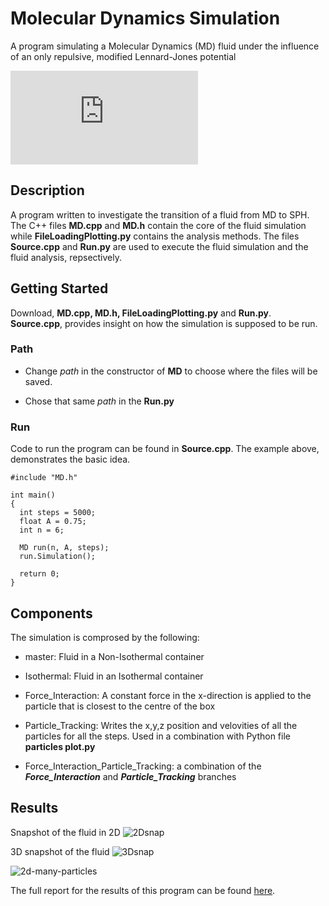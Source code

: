 # Molecular Dynamics Simulation

A program simulating a Molecular Dynamics (MD) fluid under the influence of an only repulsive, modified Lennard-Jones potential

![first eq](http://latex.codecogs.com/gif.latex?%5Cphi_%7Bij%7D%20%28r%29%20%3D%20%5Cvarepsilon%5Cbigg%28%5Cdfrac%7B%5Csigma%7D%7B%28r%5E%7B2%7D%20&plus;%20A%29%7D%5Cbigg%29%5E%5Cfrac%7Bn%7D%7B2%7D)



## Description
A program written to investigate the transition of a fluid from MD to SPH. The C++ files **MD.cpp** and **MD.h** contain the core of the fluid simulation while **FileLoadingPlotting.py** contains the analysis methods. The files **Source.cpp** and **Run.py** are used to execute the fluid simulation and the fluid analysis, repsectively.

## Getting Started
Download, **MD.cpp, MD.h, FileLoadingPlotting.py** and **Run.py**. **Source.cpp**, provides insight on how the simulation is supposed to be run.

### Path
* Change *path* in the constructor of **MD** to choose where the files will be saved.

* Chose that same *path* in the **Run.py**

### Run
Code to run the program can be found in **Source.cpp**. The example above, demonstrates the basic idea.

```
#include "MD.h"

int main()
{
  int steps = 5000;
  float A = 0.75;
  int n = 6;

  MD run(n, A, steps);
  run.Simulation();

  return 0;
}
```



## Components
The simulation is comprosed by the following:
* master: Fluid in a Non-Isothermal container

* Isothermal: Fluid in an Isothermal container

* Force_Interaction: A constant force in the x-direction is applied to the particle that is closest to the centre of the box

* Particle_Tracking: Writes the x,y,z position and velovities of all the particles for all the steps. Used in a combination with Python file **particles plot.py**

* Force_Interaction_Particle_Tracking: a combination of the ***Force_Interaction*** and ***Particle_Tracking*** branches

## Results
Snapshot of the fluid in 2D
![2Dsnap](https://github.com/GiannisNikiteas/MD-simulation/blob/master/snap_n6_a075.png?raw=true)

3D snapshot of the fluid
![3Dsnap](https://github.com/GiannisNikiteas/MD-simulation/blob/master/3d075.png?raw=true)

![2d-many-particles](https://github.com/GiannisNikiteas/MD-simulation/blob/master/snap_2744_n6_a4.png?raw=true)

<!-- 2D Animation of the fluid with time
![vid]() -->
The full report for the results of this program can be found [here](https://github.com/GiannisNikiteas/MD-simulation/blob/master/Dissertation.pdf).
